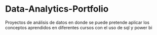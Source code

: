 # Data-Analytics-Portfolio
Proyectos de análisis de datos en donde se puede pretende aplicar los conceptos aprendidos en diferentes cursos con el uso de sql y power bi
